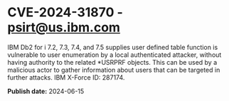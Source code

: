 # CVE-2024-31870 - psirt@us.ibm.com

IBM Db2 for i 7.2, 7.3, 7.4, and 7.5 supplies user defined table function is vulnerable to user enumeration by a local authenticated attacker, without having authority to the related *USRPRF objects.  This can be used by a malicious actor to gather information about users that can be targeted in further attacks.  IBM X-Force ID:  287174.

**Publish date:** 2024-06-15
